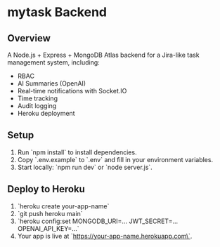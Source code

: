 # mytask Backend

## Overview
A Node.js + Express + MongoDB Atlas backend for a Jira-like task management system, including:
- RBAC
- AI Summaries (OpenAI)
- Real-time notifications with Socket.IO
- Time tracking
- Audit logging
- Heroku deployment

## Setup

1. Run \`npm install\` to install dependencies.
2. Copy \`.env.example\` to \`.env\` and fill in your environment variables.
3. Start locally: \`npm run dev\` or \`node server.js\`.

## Deploy to Heroku

1. \`heroku create your-app-name\`
2. \`git push heroku main\`
3. \`heroku config:set MONGODB_URI=... JWT_SECRET=... OPENAI_API_KEY=...\`
4. Your app is live at \`https://your-app-name.herokuapp.com\`.
